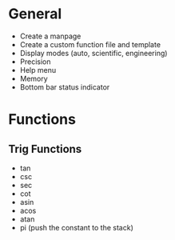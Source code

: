 # General
- Create a manpage
- Create a custom function file and template
- Display modes (auto, scientific, engineering)
- Precision
- Help menu
- Memory
- Bottom bar status indicator

# Functions
## Trig Functions

- tan
- csc
- sec
- cot
- asin
- acos
- atan
- pi (push the constant to the stack)
